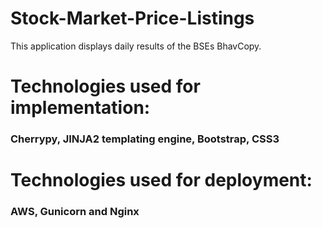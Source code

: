 # Stock-Market-Price-Listings
This application displays daily results of the BSEs BhavCopy. 

# Technologies used for implementation:

### Cherrypy, JINJA2 templating engine, Bootstrap, CSS3 ###

# Technologies used for deployment:

### AWS, Gunicorn and Nginx ###
